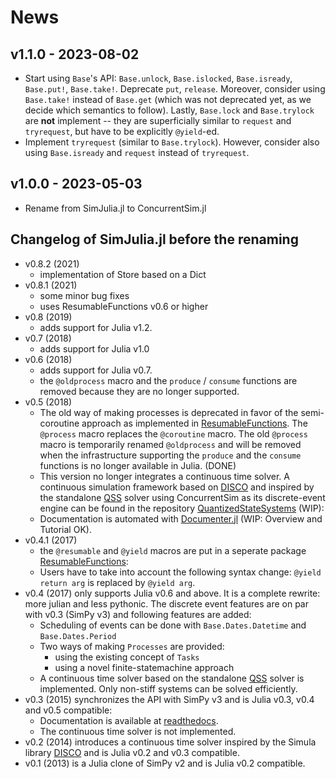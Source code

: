 # News

## v1.1.0 - 2023-08-02

- Start using `Base`'s API: `Base.unlock`, `Base.islocked`, `Base.isready`, `Base.put!`, `Base.take!`. Deprecate `put`, `release`. Moreover, consider using `Base.take!` instead of `Base.get` (which was not deprecated yet, as we decide which semantics to follow). Lastly, `Base.lock` and `Base.trylock` are **not** implement -- they are superficially similar to `request` and `tryrequest`, but have to be explicitly `@yield`-ed.
- Implement `tryrequest` (similar to `Base.trylock`). However, consider also using `Base.isready` and `request` instead of `tryrequest`.

## v1.0.0 - 2023-05-03

- Rename from SimJulia.jl to ConcurrentSim.jl

## Changelog of SimJulia.jl before the renaming

* v0.8.2 (2021)
  * implementation of Store based on a Dict
* v0.8.1 (2021)
  * some minor bug fixes
  * uses ResumableFunctions v0.6 or higher 
* v0.8 (2019)
  * adds support for Julia v1.2.
* v0.7 (2018)
  * adds support for Julia v1.0
* v0.6 (2018)
  * adds support for Julia v0.7.
  * the `@oldprocess` macro and the `produce` / `consume` functions are removed because they are no longer supported.
* v0.5 (2018)
  * The old way of making processes is deprecated in favor of the semi-coroutine approach as implemented in [ResumableFunctions](https://github.com/BenLauwens/ResumableFunctions.jl.git). The `@process` macro replaces the `@coroutine` macro. The old `@process` macro is temporarily renamed `@oldprocess` and will be removed when the infrastructure supporting the `produce` and the `consume` functions is no longer available in Julia. (DONE)
  * This version no longer integrates a continuous time solver. A continuous simulation framework based on [DISCO](http://www.akira.ruc.dk/~keld/research/DISCO/) and inspired by the standalone [QSS](https://sourceforge.net/projects/qssengine/) solver using ConcurrentSim as its discrete-event engine can be found in the repository [QuantizedStateSystems](https://github.com/BenLauwens/QuantizedStateSystems.jl.git) (WIP):
  * Documentation is automated with [Documenter.jl](https://github.com/JuliaDocs/Documenter.jl) (WIP: Overview and Tutorial OK).
* v0.4.1 (2017)
  * the `@resumable` and `@yield` macros are put in a seperate package [ResumableFunctions](https://github.com/BenLauwens/ResumableFunctions.jl.git):
  * Users have to take into account the following syntax change: `@yield return arg` is replaced by `@yield arg`.
* v0.4 (2017) only supports Julia v0.6 and above. It is a complete rewrite: more julian and less pythonic. The discrete event features are on par with v0.3 (SimPy v3) and following features are added:
  * Scheduling of events can be done with `Base.Dates.Datetime` and `Base.Dates.Period`
  * Two ways of making `Processes` are provided:
    - using the existing concept of `Tasks`
    - using a novel finite-statemachine approach
  * A continuous time solver based on the standalone [QSS](https://sourceforge.net/projects/qssengine/) solver is implemented. Only non-stiff systems can be solved efficiently.
* v0.3 (2015) synchronizes the API with SimPy v3 and is Julia v0.3, v0.4 and v0.5 compatible:
  * Documentation is available at [readthedocs](http://simjuliajl.readthedocs.org/en/latest/).
  * The continuous time solver is not implemented.
* v0.2 (2014) introduces a continuous time solver inspired by the Simula library [DISCO](http://www.akira.ruc.dk/~keld/research/DISCO/) and is Julia v0.2 and v0.3 compatible.
* v0.1 (2013) is a Julia clone of SimPy v2 and is Julia v0.2 compatible.
